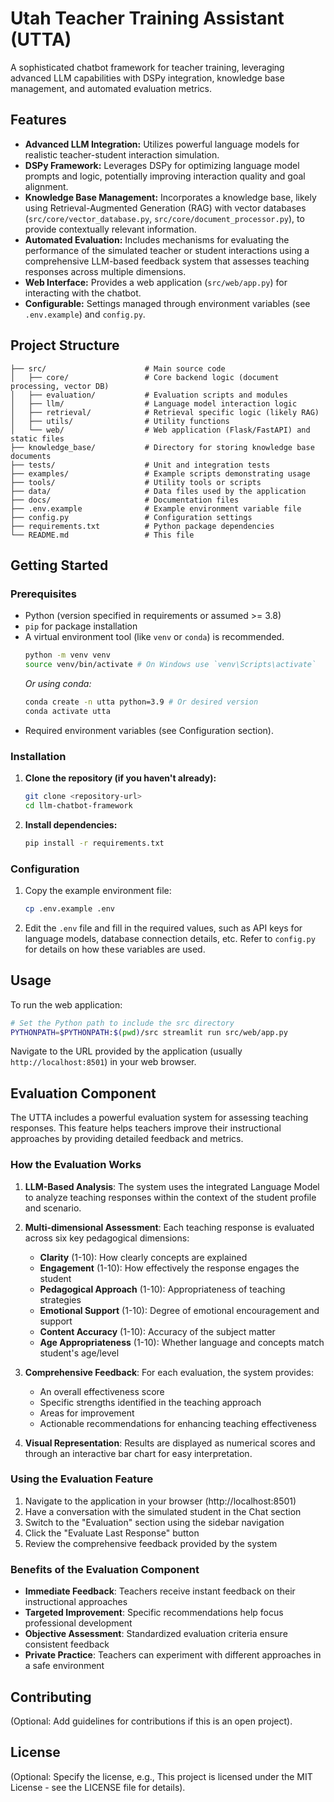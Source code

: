 # Utah Teacher Training Assistant (UTTA)

A sophisticated chatbot framework for teacher training, leveraging advanced LLM capabilities with DSPy integration, knowledge base management, and automated evaluation metrics.

## Features

*   **Advanced LLM Integration:** Utilizes powerful language models for realistic teacher-student interaction simulation.
*   **DSPy Framework:** Leverages DSPy for optimizing language model prompts and logic, potentially improving interaction quality and goal alignment.
*   **Knowledge Base Management:** Incorporates a knowledge base, likely using Retrieval-Augmented Generation (RAG) with vector databases (`src/core/vector_database.py`, `src/core/document_processor.py`), to provide contextually relevant information.
*   **Automated Evaluation:** Includes mechanisms for evaluating the performance of the simulated teacher or student interactions using a comprehensive LLM-based feedback system that assesses teaching responses across multiple dimensions.
*   **Web Interface:** Provides a web application (`src/web/app.py`) for interacting with the chatbot.
*   **Configurable:** Settings managed through environment variables (see `.env.example`) and `config.py`.

## Project Structure

```
├── src/                      # Main source code
│   ├── core/                 # Core backend logic (document processing, vector DB)
│   ├── evaluation/           # Evaluation scripts and modules
│   ├── llm/                  # Language model interaction logic
│   ├── retrieval/            # Retrieval specific logic (likely RAG)
│   ├── utils/                # Utility functions
│   └── web/                  # Web application (Flask/FastAPI) and static files
├── knowledge_base/           # Directory for storing knowledge base documents
├── tests/                    # Unit and integration tests
├── examples/                 # Example scripts demonstrating usage
├── tools/                    # Utility tools or scripts
├── data/                     # Data files used by the application
├── docs/                     # Documentation files
├── .env.example              # Example environment variable file
├── config.py                 # Configuration settings
├── requirements.txt          # Python package dependencies
└── README.md                 # This file
```

## Getting Started

### Prerequisites

*   Python (version specified in requirements or assumed >= 3.8)
*   `pip` for package installation
*   A virtual environment tool (like `venv` or `conda`) is recommended.
    ```bash
    python -m venv venv
    source venv/bin/activate # On Windows use `venv\Scripts\activate`
    ```
    *Or using conda:*
    ```bash
    conda create -n utta python=3.9 # Or desired version
    conda activate utta
    ```
*   Required environment variables (see Configuration section).

### Installation

1.  **Clone the repository (if you haven't already):**
    ```bash
    git clone <repository-url>
    cd llm-chatbot-framework
    ```
2.  **Install dependencies:**
    ```bash
    pip install -r requirements.txt
    ```

### Configuration

1.  Copy the example environment file:
    ```bash
    cp .env.example .env
    ```
2.  Edit the `.env` file and fill in the required values, such as API keys for language models, database connection details, etc. Refer to `config.py` for details on how these variables are used.

## Usage

To run the web application:

```bash
# Set the Python path to include the src directory
PYTHONPATH=$PYTHONPATH:$(pwd)/src streamlit run src/web/app.py
```

Navigate to the URL provided by the application (usually `http://localhost:8501`) in your web browser.

## Evaluation Component

The UTTA includes a powerful evaluation system for assessing teaching responses. This feature helps teachers improve their instructional approaches by providing detailed feedback and metrics.

### How the Evaluation Works

1. **LLM-Based Analysis**: The system uses the integrated Language Model to analyze teaching responses within the context of the student profile and scenario.

2. **Multi-dimensional Assessment**: Each teaching response is evaluated across six key pedagogical dimensions:
   - **Clarity** (1-10): How clearly concepts are explained
   - **Engagement** (1-10): How effectively the response engages the student
   - **Pedagogical Approach** (1-10): Appropriateness of teaching strategies
   - **Emotional Support** (1-10): Degree of emotional encouragement and support
   - **Content Accuracy** (1-10): Accuracy of the subject matter
   - **Age Appropriateness** (1-10): Whether language and concepts match student's age/level

3. **Comprehensive Feedback**: For each evaluation, the system provides:
   - An overall effectiveness score
   - Specific strengths identified in the teaching approach
   - Areas for improvement
   - Actionable recommendations for enhancing teaching effectiveness

4. **Visual Representation**: Results are displayed as numerical scores and through an interactive bar chart for easy interpretation.

### Using the Evaluation Feature

1. Navigate to the application in your browser (http://localhost:8501)
2. Have a conversation with the simulated student in the Chat section
3. Switch to the "Evaluation" section using the sidebar navigation
4. Click the "Evaluate Last Response" button
5. Review the comprehensive feedback provided by the system

### Benefits of the Evaluation Component

- **Immediate Feedback**: Teachers receive instant feedback on their instructional approaches
- **Targeted Improvement**: Specific recommendations help focus professional development
- **Objective Assessment**: Standardized evaluation criteria ensure consistent feedback
- **Private Practice**: Teachers can experiment with different approaches in a safe environment

## Contributing

(Optional: Add guidelines for contributions if this is an open project).

## License

(Optional: Specify the license, e.g., This project is licensed under the MIT License - see the LICENSE file for details). 